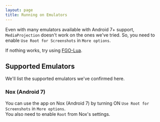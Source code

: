 ```yaml
---
layout: page
title: Running on Emulators
---
```


Even with many emulators available with Android 7+ support, `MediaProjection` doesn't work on the ones we've tried. So, you need to enable `Use Root for Screenshots` in `More options`.

If nothing works, try using [FGO-Lua](https://github.com/29988122/Fate-Grand-Order_Lua).

## Supported Emulators
We'll list the supported emulators we've confirmed here.

### Nox (Android 7)

You can use the app on Nox (Android 7) by turning ON `Use Root for Screenshots` in `More options`.  
You also need to enable `Root` from Nox's settings.